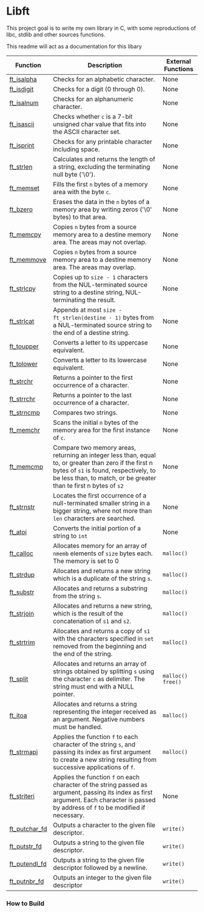 # Libft
This project goal is to write my own library in C, with some reproductions of libc, stdlib and other sources functions.

This readme will act as a documentation for this libary

| Function                       | Description                                                                                                                                                                                                          | External Functions   |
| ------------------------------ | -------------------------------------------------------------------------------------------------------------------------------------------------------------------------------------------------------------------- | -------------------- |
| [ft_isalpha](ft_isalpha.c)     | Checks for an alphabetic character.                                                                                                                                                                                  | None                  |
| [ft_isdigit](ft_isdigit.c)     | Checks for a digit (0 through 0).                                                                                                                                                                                    | None                  |
| [ft_isalnum](ft_isalnum.c)     | Checks for an alphanumeric character.                                                                                                                                                                                | None                  |
| [ft_isascii](ft_isascii.c)     | Checks whether `c` is a 7-bit unsigned char value that fits into the ASCII character set.                                                                                                                            | None                  |
| [ft_isprint](ft_isprint.c)     | Checks for any printable character including space.                                                                                                                                                                  | None                  |
| [ft_strlen](ft_strlen.c)       | Calculates and returns the length of a string, excluding the terminating null byte ('\\0').                                                                                                                          | None                  |
| [ft_memset](ft_memset.c)       | Fills the first `n` bytes of a memory area with the byte `c`.                                                                                                                                                        | None                  |
| [ft_bzero](ft_bzero.c)         | Erases the data in the `n` bytes of a memory area by writing zeros ('\\0' bytes) to that area.                                                                                                                       | None                  |
| [ft_memcpy](ft_memcpy)         | Copies `n` bytes from a source memory area to a destine memory area. The areas may not overlap.                                                                                                                      | None                  |
| [ft_memmove](ft_memmove)       | Copies `n` bytes from a source memory area to a destine memory area. The areas may overlap.                                                                                                                          | None                  |
| [ft_strlcpy](ft_strlcpy)       | Copies up to `size - 1` characters from the NUL-terminated source string to a destine string, NUL-terminating the result.                                                                                            | None                  |
| [ft_strlcat](ft_strlcat)       | Appends at most `size - ft_strlen(destine - 1)` bytes from a NUL-terminated source string to the end of a destine string.                                                                                            | None                  |
| [ft_toupper](ft_toupper.c)     | Converts a letter to its uppercase equivalent.                                                                                                                                                                       | None                  |
| [ft_tolower](ft_tolower.c)     | Converts a letter to its lowercase equivalent.                                                                                                                                                                       | None                  |
| [ft_strchr](ft_strchr.c)       | Returns a pointer to the first occurrence of a character.                                                                                                                                                            | None                  |
| [ft_strrchr](ft_strrchr.c)     | Returns a pointer to the last occurrence of a character.                                                                                                                                                             | None                  |
| [ft_strncmp](ft_strncmp.c)     | Compares two strings.                                                                                                                                                                                                | None                  |
| [ft_memchr](ft_memchr.c)       | Scans the initial `n` bytes of the memory area for the first instance of `c`.                                                                                                                                        | None                  |
| [ft_memcmp](ft_memcmp.c)       | Compare two memory areas, returning an integer less than, equal to, or greater than zero if the first n bytes of `s1` is found, respectively, to be less than, to match, or be greater than te first n bytes of `s2` | None                  |
| [ft_strnstr](ft_strnstr.c)     | Locates the first occurrence of a null-terminated smaller string in a bigger string, where not more than `len` characters are searched.                                                                              | None                  |
| [ft_atoi](ft_atoi.c)           | Converts the initial portion of a string to `int`                                                                                                                                                                    | None                  |
| [ft_calloc](ft_calloc.c)       | Allocates memory for an array of `nmemb` elements of `size` bytes each. The memory is set to 0                                                                                                                       | `malloc()`            |
| [ft_strdup](ft_strdup.c)       | Allocates and returns a new string which is a duplicate of the string `s`.                                                                                                                                           | `malloc()`            |
| [ft_substr](ft_substr.c)       | Allocates and returns a substring from the string `s`.                                                                                                                                                               | `malloc()`            |
| [ft_strjoin](ft_strjoin.c)     | Allocates and returns a new string, which is the result of the concatenation of `s1` and `s2`.                                                                                                                       | `malloc()`            |
| [ft_strtrim](ft_strtrim.c)     | Allocates and returns a copy of `s1` with the characters specified in `set` removed from the beginning and the end of the string.                                                                                    | `malloc()`            |
| [ft_split](ft_split.c)         | Allocates and returns an array of strings obtained by splitting `s` using the character `c` as delimiter. The string must end with a NULL pointer.                                                                   | `malloc()` `free()`   |
| [ft_itoa](ft_itoa.c)           | Allocates and returns a string representing the integer received as an argument. Negative numbers must be handled.                                                                                                   | `malloc()`            |
| [ft_strmapi](ft_strmapi)       | Applies the function `f` to each character of the string `s`, and passing its index as first argument to create a new string resulting from successive applications of `f`.                                          | `malloc()`            |
| [ft_striteri](ft_striteri)     | Applies the function `f` on each character of the string passed as argument, passing its index as first argument. Each character is passed by address of `f` to be modified if necessary.                            | None                  |
| [ft_putchar_fd](ft_putchar_fd) | Outputs a character to the given file descriptor.                                                                                                                                                                    | `write()`             |
| [ft_putstr_fd](ft_putstr_fd)   | Outputs a string to the given file descriptor.                                                                                                                                                                       | `write()`             |
| [ft_putendl_fd](ft_putendl_fd) | Outputs a string to the given file descriptor followed by a newline.                                                                                                                                                 | `write()`             |
| [ft_putnbr_fd](ft_putnbr_fd)   | Outputs an integer to the given file descriptor                                                                                                                                                                      | `write()`             |


### How to Build

